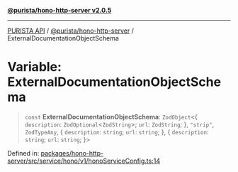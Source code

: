 [**@purista/hono-http-server v2.0.5**](../README.md)

***

[PURISTA API](../../../packages.md) / [@purista/hono-http-server](../README.md) / ExternalDocumentationObjectSchema

# Variable: ExternalDocumentationObjectSchema

> `const` **ExternalDocumentationObjectSchema**: `ZodObject`\<\{ `description`: `ZodOptional`\<`ZodString`\>; `url`: `ZodString`; \}, `"strip"`, `ZodTypeAny`, \{ `description`: `string`; `url`: `string`; \}, \{ `description`: `string`; `url`: `string`; \}\>

Defined in: [packages/hono-http-server/src/service/hono/v1/honoServiceConfig.ts:14](https://github.com/puristajs/purista/blob/master/packages/hono-http-server/src/service/hono/v1/honoServiceConfig.ts#L14)
